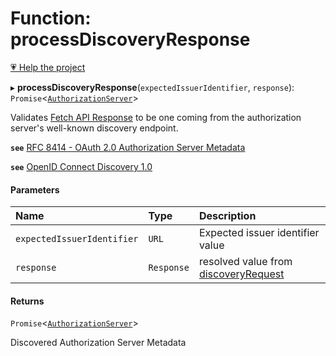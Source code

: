 # Function: processDiscoveryResponse

[💗 Help the project](https://github.com/sponsors/panva)

▸ **processDiscoveryResponse**(`expectedIssuerIdentifier`, `response`): `Promise`<[`AuthorizationServer`](../interfaces/AuthorizationServer.md)\>

Validates
[Fetch API Response](https://developer.mozilla.org/en-US/docs/Web/API/Response)
to be one coming from the authorization server's well-known discovery endpoint.

**`see`** [RFC 8414 - OAuth 2.0 Authorization Server Metadata](https://www.rfc-editor.org/rfc/rfc8414.html#section-3)

**`see`** [OpenID Connect Discovery 1.0](https://openid.net/specs/openid-connect-discovery-1_0.html#ProviderConfig)

#### Parameters

| Name | Type | Description |
| :------ | :------ | :------ |
| `expectedIssuerIdentifier` | `URL` | Expected issuer identifier value |
| `response` | `Response` | resolved value from [discoveryRequest](discoveryRequest.md) |

#### Returns

`Promise`<[`AuthorizationServer`](../interfaces/AuthorizationServer.md)\>

Discovered Authorization Server Metadata
